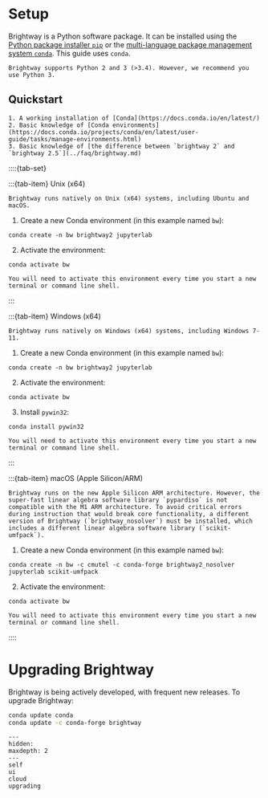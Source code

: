 # Setup

Brightway is a Python software package. It can be installed using the [Python package installer `pip`](https://pypi.org/project/pip/) or the [multi-language package management system `conda`](https://docs.conda.io/en/latest/). This guide uses `conda`.

```{note}
Brightway supports Python 2 and 3 (>3.4). However, we recommend you use Python 3. 
```

## Quickstart

```{admonition} Prerequisites
1. A working installation of [Conda](https://docs.conda.io/en/latest/)
2. Basic knowledge of [Conda environments](https://docs.conda.io/projects/conda/en/latest/user-guide/tasks/manage-environments.html)
3. Basic knowledge of [the difference between `brightway 2` and `brightway 2.5`](../faq/brightway.md)
```


::::{tab-set}

:::{tab-item} Unix (x64)

```{note}
Brightway runs natively on Unix (x64) systems, including Ubuntu and macOS.
```

1. Create a new Conda environment (in this example named `bw`):

```
conda create -n bw brightway2 jupyterlab
```

2. Activate the environment:

```
conda activate bw
```

```{warning}
You will need to activate this environment every time you start a new terminal or command line shell.
```

:::

:::{tab-item} Windows (x64)

```{note}
Brightway runs natively on Windows (x64) systems, including Windows 7-11.
```

1. Create a new Conda environment (in this example named `bw`):

```
conda create -n bw brightway2 jupyterlab
```

2. Activate the environment:

```
conda activate bw
```

3. Install `pywin32`:

```
conda install pywin32
```

```{warning}
You will need to activate this environment every time you start a new terminal or command line shell.
```

:::

:::{tab-item} macOS (Apple Silicon/ARM)

```{note}
Brightway runs on the new Apple Silicon ARM architecture. However, the super-fast linear algebra software library `pypardiso` is not compatible with the M1 ARM architecture. To avoid critical errors during instruction that would break core functionality, a different version of Brightway (`brightway_nosolver`) must be installed, which includes a different linear algebra software library (`scikit-umfpack`).
```

1. Create a new Conda environment (in this example named `bw`):

```
conda create -n bw -c cmutel -c conda-forge brightway2_nosolver jupyterlab scikit-umfpack
```

2. Activate the environment:

```
conda activate bw
```

```{warning}
You will need to activate this environment every time you start a new terminal or command line shell.
```

::::


# Upgrading Brightway

Brightway is being actively developed, with frequent new releases. To upgrade Brightway:

``` bash
conda update conda
conda update -c conda-forge brightway
```

```{toctree}
---
hidden:
maxdepth: 2
---
self
ui
cloud
upgrading
```